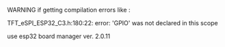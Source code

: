 WARNING if getting compilation errors like :

TFT_eSPI_ESP32_C3.h:180:22: error: 'GPIO' was not declared in this scope

use esp32 board manager ver. 2.0.11
